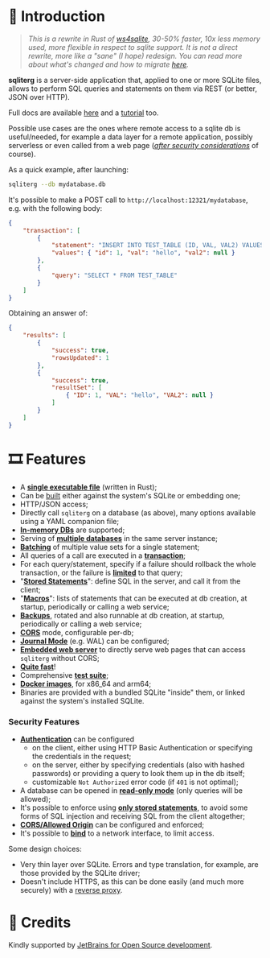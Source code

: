 # 🌿 Introduction

> *This is a rewrite in Rust of [ws4sqlite](https://github.com/proofrock/ws4sqlite), 30-50% faster, 10x less memory used, more flexible in respect to sqlite support. It is not a direct rewrite, more like a "sane" (I hope) redesign. You can read more about what's changed and how to migrate [here](https://docs.sqliterg.dev/features/migrating-from-ws4sqlite).*

**sqliterg** is a server-side application that, applied to one or more SQLite files, allows to perform SQL queries and statements on them via REST (or better, JSON over HTTP).

Full docs are available [here](https://docs.sqliterg.dev/) and a [tutorial](https://docs.sqliterg.dev/tutorial) too.

Possible use cases are the ones where remote access to a sqlite db is useful/needed, for example a data layer for a remote application, possibly serverless or even called from a web page ([*after security considerations*](https://docs.sqliterg.dev/security) of course).

As a quick example, after launching:

```bash
sqliterg --db mydatabase.db
```

It's possible to make a POST call to `http://localhost:12321/mydatabase`, e.g. with the following body:

```json
{
    "transaction": [
        {
            "statement": "INSERT INTO TEST_TABLE (ID, VAL, VAL2) VALUES (:id, :val, :val2)",
            "values": { "id": 1, "val": "hello", "val2": null }
        },
        {
            "query": "SELECT * FROM TEST_TABLE"
        }
    ]
}
```

Obtaining an answer of:

```json
{
    "results": [
        {
            "success": true,
            "rowsUpdated": 1
        },
        {
            "success": true,
            "resultSet": [
                { "ID": 1, "VAL": "hello", "VAL2": null }
            ]
        }
    ]
}
```

# 🎞️ Features

- A [**single executable file**](https://docs.sqliterg.dev/documentation/installation) (written in Rust);
- Can be [built](https://docs.sqliterg.dev/building-and-testing#supported-platforms) either against the system's SQLite or embedding one;
- HTTP/JSON access;
- Directly call `sqliterg` on a database (as above), many options available using a YAML companion file;
- [**In-memory DBs**](https://docs.sqliterg.dev/documentation/running#file-based-and-in-memory) are supported;
- Serving of [**multiple databases**](https://docs.sqliterg.dev/documentation/configuration-file) in the same server instance;
- [**Batching**](https://docs.sqliterg.dev/documentation/requests#batch-parameter-values-for-a-statement) of multiple value sets for a single statement;
- All queries of a call are executed in a [**transaction**](https://docs.sqliterg.dev/documentation/requests);
- For each query/statement, specify if a failure should rollback the whole transaction, or the failure is [**limited**](https://docs.sqliterg.dev/documentation/errors#managed-errors) to that query;
- "[**Stored Statements**](https://docs.sqliterg.dev/documentation/stored-statements)": define SQL in the server, and call it from the client;
- "[**Macros**](https://docs.sqliterg.dev/documentation/macros)": lists of statements that can be executed at db creation, at startup, periodically or calling a web service;
- [**Backups**](https://docs.sqliterg.dev/documentation/backup), rotated and also runnable at db creation, at startup, periodically or calling a web service;
- [**CORS**](https://docs.sqliterg.dev/documentation/configuration-file#corsorigin) mode, configurable per-db;
- [**Journal Mode**](https://docs.sqliterg.dev/documentation/configuration-file#journalmode) (e.g. WAL) can be configured;
- [**Embedded web server**](https://docs.sqliterg.dev/documentation/web-server) to directly serve web pages that can access `sqliterg` without CORS;
- [**Quite fast**](https://docs.sqliterg.dev/features/performances)!
- Comprehensive [**test suite**](https://docs.sqliterg.dev/building-and-testing#testing);
- [**Docker images**](https://docs.sqliterg.dev/documentation/installation/docker), for x86_64 and arm64;
- Binaries are provided with a bundled SQLite "inside" them, or linked against the system's installed SQLite.

### Security Features

* [**Authentication**](https://docs.sqliterg.dev/security#authentication) can be configured
  * on the client, either using HTTP Basic Authentication or specifying the credentials in the request;
  * on the server, either by specifying credentials (also with hashed passwords) or providing a query to look them up in the db itself;
  * customizable `Not Authorized` error code (if `401` is not optimal);
* A database can be opened in [**read-only mode**](https://docs.sqliterg.dev/security#read-only-databases) (only queries will be allowed);
* It's possible to enforce using [**only stored statements**](https://docs.sqliterg.dev/security#stored-statements-to-prevent-sql-injection), to avoid some forms of SQL injection and receiving SQL from the client altogether;
* [**CORS/Allowed Origin**](https://docs.sqliterg.dev/security#cors-allowed-origin) can be configured and enforced;
* It's possible to [**bind**](https://docs.sqliterg.dev/security#binding-to-a-network-interface) to a network interface, to limit access.

Some design choices:

* Very thin layer over SQLite. Errors and type translation, for example, are those provided by the SQLite driver;
* Doesn't include HTTPS, as this can be done easily (and much more securely) with a [reverse proxy](https://docs.sqliterg.dev/security#use-a-reverse-proxy-if-going-on-the-internet).

# 🥇 Credits

Kindly supported by [JetBrains for Open Source development](https://www.jetbrains.com/community/opensource/?utm_campaign=opensource&utm_content=approved&utm_medium=email&utm_source=newsletter&utm_term=jblogo#support).
